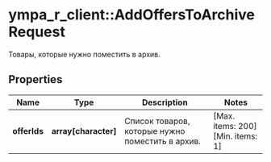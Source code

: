 # ympa_r_client::AddOffersToArchiveRequest

Товары, которые нужно поместить в архив. 

## Properties
Name | Type | Description | Notes
------------ | ------------- | ------------- | -------------
**offerIds** | **array[character]** | Список товаров, которые нужно поместить в архив. | [Max. items: 200] [Min. items: 1] 


